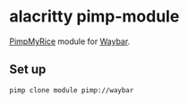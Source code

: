 # alacritty pimp-module

[PimpMyRice](https://github.com/daddodev/pimpmyrice) module for [Waybar](https://github.com/Alexays/Waybar).

## Set up

```bash
pimp clone module pimp://waybar
```
